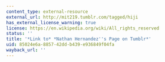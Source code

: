 ```yaml
---
content_type: external-resource
external_url: http://mit219.tumblr.com/tagged/hiji
has_external_license_warning: true
license: https://en.wikipedia.org/wiki/All_rights_reserved
status: ''
title: '*Link to* *Nathan Hernandez''s Page on Tumblr*'
uid: 85024e6a-8857-42dd-b439-e936849f04fa
wayback_url: ''
---
```

